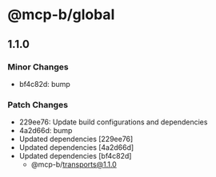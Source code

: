# @mcp-b/global

## 1.1.0

### Minor Changes

- bf4c82d: bump

### Patch Changes

- 229ee76: Update build configurations and dependencies
- 4a2d66d: bump
- Updated dependencies [229ee76]
- Updated dependencies [4a2d66d]
- Updated dependencies [bf4c82d]
  - @mcp-b/transports@1.1.0
